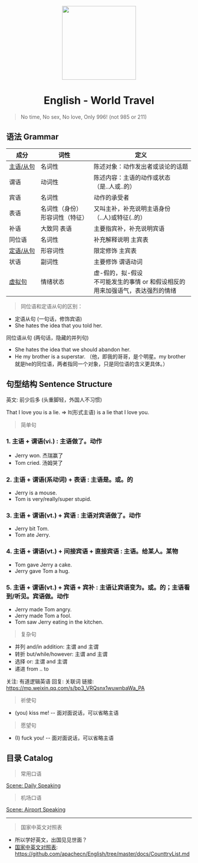 <p align="center">
    <a href="https://www.apachecn.org">
        <img width="200" src="http://data.apachecn.org/img/logo/GreenHat.jpg">
    </a>
</p>

<h1 align="center">English - World Travel</h1>

> No time, No sex, No love, Only 996! (not 985 or 211)

## 语法 Grammar

| 成分 | 词性 | 定义 | 
| -- | -- | -- |
| [主语/从句](docs/主语从句.md)  | 名词性 | 陈述对象：动作发出者或谈论的话题 |
| 谓语   | 动词性 | 陈述内容：主语的动作或状态 <br/> （是..人或..的） |
| 宾语   | 名词性 | 动作的承受者 |
| 表语   | 名词性（身份）<br/>形容词性（特征） | 又叫主补，补充说明主语身份 <br/> （..人)或特征(..的） |
| 补语   | 大致同 表语 | 主要指宾补，补充说明宾语 |
| 同位语 | 名词性 | 补充解释说明 主宾表 |
| [定语/从句](docs/定语从句.md)   | 形容词性 | 限定修饰 主宾表 |
| 状语   | 副词性 | 主要修饰 谓语动词 |
| [虚拟句](docs/虚拟句.md)   | 情绪状态 | 虚-假的，拟-假设 <br/> 不可能发生的事情 or 和假设相反的 <br/>用来加强语气，表达强烈的情绪|

> 同位语和定语从句的区别：

* 定语从句 (一句话，修饰宾语)
* She hates the idea that you told her.

同位语从句 (两句话，隐藏的并列句)

* She hates the idea that we should abandon her.
* He my brother is a superstar. （他，即我的哥哥，是个明星。my brother 就是he的同位语，两者指同一个对象，只是同位语的含义更具体。）

## 句型结构 Sentence Structure

英文: 前少后多 (头重脚轻，外国人不习惯)

That I love you is a lie. => It(形式主语) is a lie that I love you.

> 简单句

### 1. 主语 + 谓语(vi.) :  主语做了。动作

* Jerry won. 杰瑞赢了
* Tom cried. 汤姆哭了

### 2. 主语 + 谓语(系动词)  + 表语 : 主语是。或。的

* Jerry is a mouse.
* Tom is very/really/super stupid.

### 3. 主语 + 谓语(vt.)  + 宾语 : 主语对宾语做了。动作

* Jerry bit Tom.
* Tom ate Jerry.

### 4. 主语 + 谓语(vt.)  + 间接宾语 + 直接宾语 : 主语。给某人。某物

* Tom gave Jerry a cake.
* Jerry gave Tom a hug.

### 5. 主语 + 谓语(vt.) + 宾语 + 宾补 : 主语让宾语变为。或。的；主语看到/听见。宾语做。动作

* Jerry made Tom angry.
* Jerry made Tom a fool.
* Tom saw Jerry eating in the kitchen.

> 复杂句

* 并列 and/in addition: 主谓 and 主谓
* 转折 but/while/however: 主谓 and 主谓
* 选择 or: 主谓 and 主谓
* 递进 from .. to

关注: 有道逻辑英语 
回复: 关联词
链接: <https://mp.weixin.qq.com/s/bp3_VRQsnx1wuwnbaWa_PA>


> 祈使句

* (you) kiss me! -- 面对面说话，可以省略主语

> 愿望句

* (I) fuck you! -- 面对面说话，可以省略主语

## 目录 Catalog

> 常用口语

[Scene: Daily Speaking](/docs/DailySpeaking.md)

> 机场口语

[Scene: Airport Speaking](/docs/AirportSpeaking.md)


---

> 国家中英文对照表

* 所以学好英文，出国见见世面？
* [国家中英文对照表](/docs/CounttryList.md): https://github.com/apachecn/English/tree/master/docs/CounttryList.md

